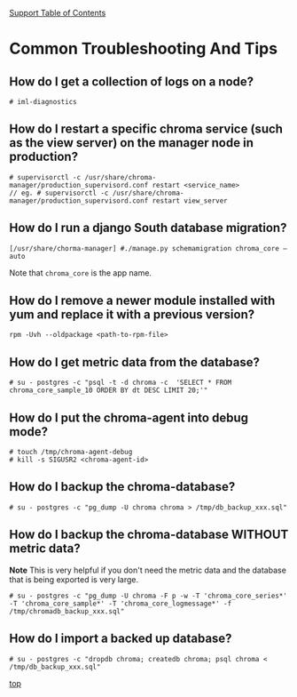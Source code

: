 <a name="top"></a>
[Support Table of Contents](TOC.md)

# Common Troubleshooting And Tips

## How do I get a collection of logs on a node?
```
# iml-diagnostics
```

## How do I restart a specific chroma service (such as the view server) on the manager node in production?
```
# supervisorctl -c /usr/share/chroma-manager/production_supervisord.conf restart <service_name>
// eg. # supervisorctl -c /usr/share/chroma-manager/production_supervisord.conf restart view_server
```

## How do I run a django South database migration?
```
[/usr/share/chorma-manager] #./manage.py schemamigration chroma_core —auto
```
Note that `chroma_core` is the app name.

## How do I remove a newer module installed with yum and replace it with a previous version?
```
rpm -Uvh --oldpackage <path-to-rpm-file>
```

## How do I get metric data from the database?
```
# su - postgres -c "psql -t -d chroma -c  'SELECT * FROM chroma_core_sample_10 ORDER BY dt DESC LIMIT 20;'"
```

## How do I put the chroma-agent into debug mode?
```
# touch /tmp/chroma-agent-debug
# kill -s SIGUSR2 <chroma-agent-id>
```

## How do I backup the chroma-database?
```
# su - postgres -c "pg_dump -U chroma chroma > /tmp/db_backup_xxx.sql"
```

## How do I backup the chroma-database WITHOUT metric data?
**Note** This is very helpful if you don't need the metric data and the database that is being exported is very large.
```
# su - postgres -c "pg_dump -U chroma -F p -w -T 'chroma_core_series*' -T 'chroma_core_sample*' -T 'chroma_core_logmessage*' -f /tmp/chromadb_backup_xxx.sql"
```

## How do I import a backed up database?
```
# su - postgres -c "dropdb chroma; createdb chroma; psql chroma < /tmp/db_backup_xxx.sql"
```

[top](#top)